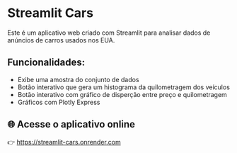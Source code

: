 # Streamlit Cars

Este é um aplicativo web criado com Streamlit para analisar dados de anúncios de carros usados nos EUA.

## Funcionalidades:
- Exibe uma amostra do conjunto de dados
- Botão interativo que gera um histograma da quilometragem dos veículos
- Botão interativo com gráfico de disperção entre preço e quilometragem
- Gráficos com Plotly Express

## 🌐 Acesse o aplicativo online

👉 https://streamlit-cars.onrender.com



